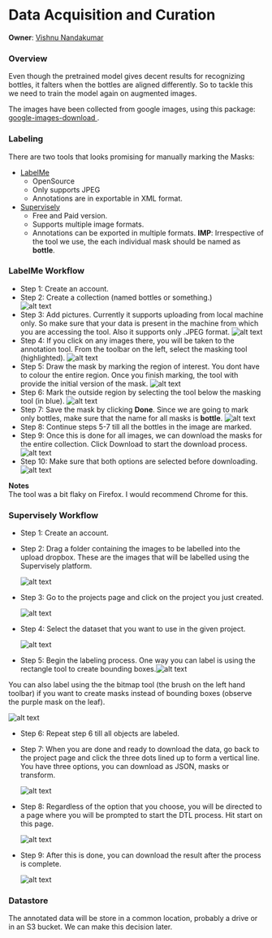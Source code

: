 # Data Acquisition and Curation

**Owner**: [Vishnu Nandakumar](https://github.com/vivanvish)  

### Overview
Even though the pretrained model gives decent results for recognizing bottles, it falters when the bottles are aligned differently. So to tackle this we need to train the model again on augmented images.

The images have been collected from google images, using this package: [google-images-download
](https://github.com/hardikvasa/google-images-download). 

### Labeling
There are two tools that looks promising for manually marking the Masks:
- [LabelMe](http://labelme.csail.mit.edu/Release3.0/)
    - OpenSource
    - Only supports JPEG
    - Annotations are in exportable in XML format.
- [Supervisely](https://supervise.ly/)
    - Free and Paid version.
    - Supports multiple image formats.
    - Annotations can be exported in multiple formats.
**IMP**: Irrespective of the tool we use, the each individual mask should be named as **bottle**. 
### LabelMe Workflow
- Step 1: Create an account.
- Step 2: Create a collection (named bottles or something.)  
![alt text](imgs_readme/create_collection.jpg)
- Step 3: Add pictures. Currently it supports uploading from local machine only. So make sure that your data is present in the machine from which you are accessing the tool. Also it supports only .JPEG format.
![alt text](imgs_readme/add_pics.jpg)
- Step 4: If you click on any images there, you will be taken to the annotation tool. From the toolbar on the left, select the masking tool (highlighted).
![alt text](imgs_readme/mask_tool.jpg)
-  Step 5: Draw the mask by marking the region of interest. You dont have to colour the entire region. Once you finish marking, the tool with provide the initial version of the mask.
![alt text](imgs_readme/draw_mask.jpg)
-  Step 6: Mark the outside region by selecting the tool below the masking tool (in blue).
![alt text](imgs_readme/mark_outside_regions.jpg)
- Step 7: Save the mask by clicking **Done**. Since we are going to mark only bottles, make sure that the name for all masks is **bottle**.
![alt text](imgs_readme/save_mask.jpg)
- Step 8: Continue steps 5-7 till all the bottles in the image are marked.
- Step 9: Once this is done for all images, we can download the masks for the entire collection. Click Download to start the download process.
![alt text](imgs_readme/Download_collection.jpg)
- Step 10: Make sure that both options are selected before downloading.
![alt text](imgs_readme/download_options.jpg)

**Notes**  
The tool was a bit flaky on Firefox. I would recommend Chrome for this.


### Supervisely Workflow
- Step 1: Create an account.

- Step 2: Drag a folder containing the images to be labelled into the upload dropbox. These are the images that will be labelled using the Supervisely platform. 

  ![alt text](imgs_readme/upload_supervisely.png)

- Step 3: Go to the projects page and click on the project you just created.

  ![alt text](imgs_readme/select_project.png)

- Step 4: Select the dataset that you want to use in the given project.

  ![alt text](imgs_readme/select_dataset.png)

- Step 5: Begin the labeling process. One way you can label is using the rectangle tool to create bounding boxes.![alt text](imgs_readme/labeling_using_rectangle.png)

You can also label using the the bitmap tool (the brush on the left hand toolbar) if you want to create masks instead of bounding boxes (observe the purple mask on the leaf).

![alt text](imgs_readme/mask_supervisely.png)

- Step 6: Repeat step 6 till all objects are labeled. 

- Step 7: When you are done and ready to download the data, go back to the project page and click the three dots lined up to form a vertical line. You have three options, you can download as JSON, masks or transform. 

  ![alt text](imgs_readme/start_download_process.png)

- Step 8: Regardless of the option that you choose, you will be directed to a page where you will be prompted to start the DTL process. Hit start on this page. 

  ![alt text](imgs_readme/start_process_dtl.png)

- Step 9: After this is done, you can download the result after the process is complete.

  ![alt text](imgs_readme/download_result.png)

### Datastore

The annotated data will be store in a common location, probably a drive or in an S3 bucket. We can make this decision later.
